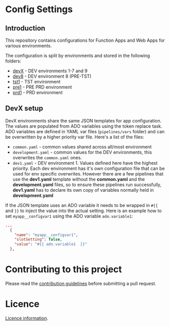 # Config Settings

## Introduction

This repository contains configurations for Function Apps and Web Apps for various environments.

The configuration is split by environments and stored in the following folders:

- [devX](dev) - DEV environments 1-7 and 9
- [dev8](dev8) - DEV environment 8 (PRE-TST)
- [tst1](tst1) - TST environment
- [pre1](pre1) - PRE PRD environment
- [prd1](prd1) - PRD environment

## DevX setup

DevX environments share the same JSON templates for app configuration. The values are populated from ADO variables using the token replace task. ADO variables are defined in YAML var files (`pipelines/vars` folder) and can be overwritten by a higher priority var file. Here's a list of the files:

- `common.yaml` - common values shared across all/most environment
- `development.yaml` - common values for the DEV environments, this overwrites the `common.yaml` ones.
- `dev1.yaml` - DEV environment 1. Values defined here have the highest priority. Each dev environment has it's own configuration file that can be used for env specific overwrites.  However there are a few pipelines that use the <b>dev1.yaml</b> template without the <b>common.yaml</b> and the <b>development.yaml</b> files, so to ensure these pipelines run successfully, <b>dev1.yaml</b> has to declare its own copy of variables normally held in <b>development.yaml</b>



If the JSON template uses an ADO variable it needs to be wrapped in  `#{{` and `}}` to inject the value into the actual setting.
Here is an example how to set `myapp__configvar1` using the ADO variable `ado.variable1`:

```JSON
...
  {
    "name": "myapp__configvar1",
    "slotSetting": false,
    "value": "#{{ ado.variable1  }}"
  },
```

# Contributing to this project
Please read the [contribution guidelines](CONTRIBUTING.md) before submitting a pull request.

# Licence
[Licence information](LICENCE.md).